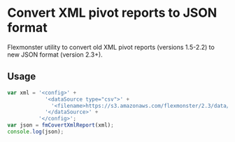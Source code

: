# Convert XML pivot reports to JSON format

Flexmonster utility to convert old XML pivot reports (versions 1.5-2.2) to new JSON format (version 2.3+).

## Usage

```javascript
var xml = '<config>' +
            '<dataSource type="csv">' +
              '<filename>https://s3.amazonaws.com/flexmonster/2.3/data/data.csv</filename>' +
            '</dataSource>' +
          '</config>';
var json = fmCovertXmlReport(xml);
console.log(json);
```
